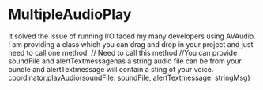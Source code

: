# MultipleAudioPlay
It solved the issue of running I/O faced my many developers using AVAudio. I am providing a class which you can drag and drop in your project and just need to call one method.
// Need to call this method
//You can provide soundFile and alertTextmessagenas a string audio file can be from your bundle and alertTextmessage will contain a sting of your voice.
   coordinator.playAudio(soundFile: soundFile, alertTextmessage: stringMsg)
